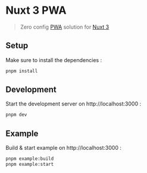 # Nuxt 3 PWA

> Zero config [PWA](https://web.dev/progressive-web-apps) solution for [Nuxt 3](https://v3.nuxtjs.org)

## Setup

Make sure to install the dependencies :

```sh
pnpm install
```

## Development

Start the development server on http://localhost:3000 :

```sh
pnpm dev
```

## Example

Build & start example on http://localhost:3000 :

```sh
pnpm example:build
pnpm example:start
```
